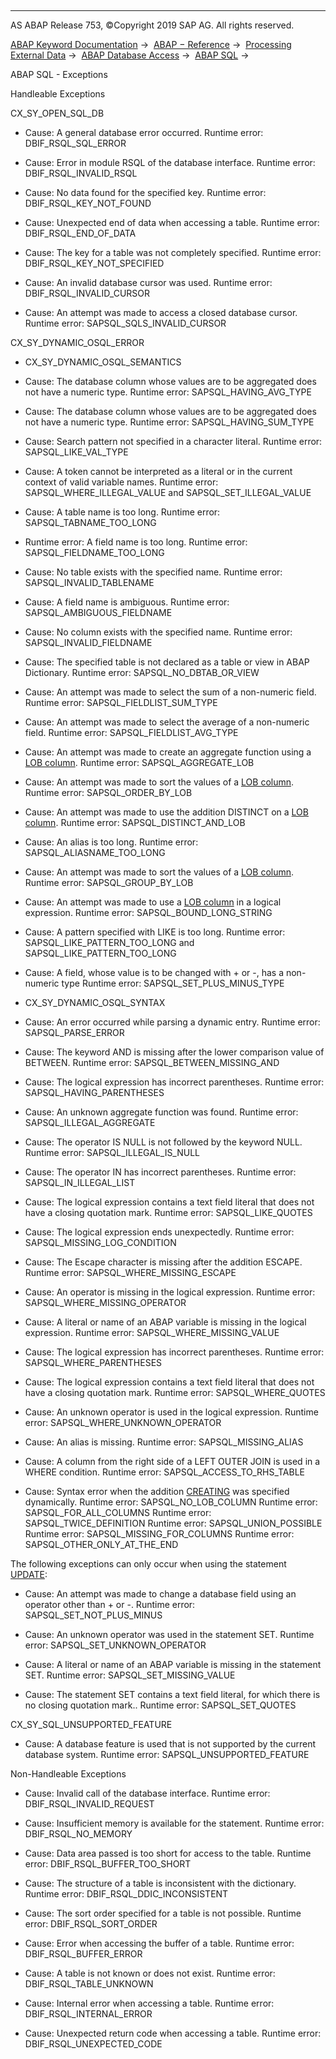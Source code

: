   

* * *

AS ABAP Release 753, ©Copyright 2019 SAP AG. All rights reserved.

[ABAP Keyword Documentation](https://help.sap.com/doc/abapdocu_753_index_htm/7.53/en-US/abenabap.htm) →  [ABAP − Reference](https://help.sap.com/doc/abapdocu_753_index_htm/7.53/en-US/abenabap_reference.htm) →  [Processing External Data](https://help.sap.com/doc/abapdocu_753_index_htm/7.53/en-US/abenabap_language_external_data.htm) →  [ABAP Database Access](https://help.sap.com/doc/abapdocu_753_index_htm/7.53/en-US/abenabap_sql.htm) →  [ABAP SQL](https://help.sap.com/doc/abapdocu_753_index_htm/7.53/en-US/abenopensql.htm) → 

ABAP SQL - Exceptions

Handleable Exceptions

CX\_SY\_OPEN\_SQL\_DB

-   Cause: A general database error occurred.
    Runtime error: DBIF\_RSQL\_SQL\_ERROR
    
-   Cause: Error in module RSQL of the database interface.
    Runtime error: DBIF\_RSQL\_INVALID\_RSQL
    
-   Cause: No data found for the specified key.
    Runtime error: DBIF\_RSQL\_KEY\_NOT\_FOUND
    
-   Cause: Unexpected end of data when accessing a table.
    Runtime error: DBIF\_RSQL\_END\_OF\_DATA
    
-   Cause: The key for a table was not completely specified.
    Runtime error: DBIF\_RSQL\_KEY\_NOT\_SPECIFIED
    
-   Cause: An invalid database cursor was used.
    Runtime error: DBIF\_RSQL\_INVALID\_CURSOR
    
-   Cause: An attempt was made to access a closed database cursor.
    Runtime error: SAPSQL\_SQLS\_INVALID\_CURSOR
    

CX\_SY\_DYNAMIC\_OSQL\_ERROR

-   CX\_SY\_DYNAMIC\_OSQL\_SEMANTICS
    

-   Cause: The database column whose values are to be aggregated does not have a numeric type.
    Runtime error: SAPSQL\_HAVING\_AVG\_TYPE

-   Cause: The database column whose values are to be aggregated does not have a numeric type.
    Runtime error: SAPSQL\_HAVING\_SUM\_TYPE

-   Cause: Search pattern not specified in a character literal.
    Runtime error: SAPSQL\_LIKE\_VAL\_TYPE

-   Cause: A token cannot be interpreted as a literal or in the current context of valid variable names.
    Runtime error: SAPSQL\_WHERE\_ILLEGAL\_VALUE and SAPSQL\_SET\_ILLEGAL\_VALUE

-   Cause: A table name is too long.
    Runtime error: SAPSQL\_TABNAME\_TOO\_LONG

-   Runtime error: A field name is too long.
    Runtime error: SAPSQL\_FIELDNAME\_TOO\_LONG

-   Cause: No table exists with the specified name.
    Runtime error: SAPSQL\_INVALID\_TABLENAME

-   Cause: A field name is ambiguous.
    Runtime error: SAPSQL\_AMBIGUOUS\_FIELDNAME

-   Cause: No column exists with the specified name.
    Runtime error: SAPSQL\_INVALID\_FIELDNAME

-   Cause: The specified table is not declared as a table or view in ABAP Dictionary.
    Runtime error: SAPSQL\_NO\_DBTAB\_OR\_VIEW

-   Cause: An attempt was made to select the sum of a non-numeric field.
    Runtime error: SAPSQL\_FIELDLIST\_SUM\_TYPE

-   Cause: An attempt was made to select the average of a non-numeric field.
    Runtime error: SAPSQL\_FIELDLIST\_AVG\_TYPE

-   Cause: An attempt was made to create an aggregate function using a [LOB column](https://help.sap.com/doc/abapdocu_753_index_htm/7.53/en-US/abenlob_glosry.htm "Glossary Entry").
    Runtime error: SAPSQL\_AGGREGATE\_LOB

-   Cause: An attempt was made to sort the values of a [LOB column](https://help.sap.com/doc/abapdocu_753_index_htm/7.53/en-US/abenlob_glosry.htm "Glossary Entry").
    Runtime error: SAPSQL\_ORDER\_BY\_LOB

-   Cause: An attempt was made to use the addition DISTINCT on a [LOB column](https://help.sap.com/doc/abapdocu_753_index_htm/7.53/en-US/abenlob_glosry.htm "Glossary Entry").
    Runtime error: SAPSQL\_DISTINCT\_AND\_LOB

-   Cause: An alias is too long.
    Runtime error: SAPSQL\_ALIASNAME\_TOO\_LONG

-   Cause: An attempt was made to sort the values of a [LOB column](https://help.sap.com/doc/abapdocu_753_index_htm/7.53/en-US/abenlob_glosry.htm "Glossary Entry").
    Runtime error: SAPSQL\_GROUP\_BY\_LOB

-   Cause: An attempt was made to use a [LOB column](https://help.sap.com/doc/abapdocu_753_index_htm/7.53/en-US/abenlob_glosry.htm "Glossary Entry") in a logical expression.
    Runtime error: SAPSQL\_BOUND\_LONG\_STRING

-   Cause: A pattern specified with LIKE is too long.
    Runtime error: SAPSQL\_LIKE\_PATTERN\_TOO\_LONG and SAPSQL\_LIKE\_PATTERN\_TOO\_LONG

-   Cause: A field, whose value is to be changed with + or \-, has a non-numeric type
    Runtime error: SAPSQL\_SET\_PLUS\_MINUS\_TYPE

-   CX\_SY\_DYNAMIC\_OSQL\_SYNTAX
    

-   Cause: An error occurred while parsing a dynamic entry.
    Runtime error: SAPSQL\_PARSE\_ERROR

-   Cause: The keyword AND is missing after the lower comparison value of BETWEEN.
    Runtime error: SAPSQL\_BETWEEN\_MISSING\_AND

-   Cause: The logical expression has incorrect parentheses.
    Runtime error: SAPSQL\_HAVING\_PARENTHESES

-   Cause: An unknown aggregate function was found.
    Runtime error: SAPSQL\_ILLEGAL\_AGGREGATE

-   Cause: The operator IS NULL is not followed by the keyword NULL.
    Runtime error: SAPSQL\_ILLEGAL\_IS\_NULL

-   Cause: The operator IN has incorrect parentheses.
    Runtime error: SAPSQL\_IN\_ILLEGAL\_LIST

-   Cause: The logical expression contains a text field literal that does not have a closing quotation mark.
    Runtime error: SAPSQL\_LIKE\_QUOTES

-   Cause: The logical expression ends unexpectedly.
    Runtime error: SAPSQL\_MISSING\_LOG\_CONDITION

-   Cause: The Escape character is missing after the addition ESCAPE.
    Runtime error: SAPSQL\_WHERE\_MISSING\_ESCAPE

-   Cause: An operator is missing in the logical expression.
    Runtime error: SAPSQL\_WHERE\_MISSING\_OPERATOR

-   Cause: A literal or name of an ABAP variable is missing in the logical expression.
    Runtime error: SAPSQL\_WHERE\_MISSING\_VALUE

-   Cause: The logical expression has incorrect parentheses.
    Runtime error: SAPSQL\_WHERE\_PARENTHESES

-   Cause: The logical expression contains a text field literal that does not have a closing quotation mark.
    Runtime error: SAPSQL\_WHERE\_QUOTES

-   Cause: An unknown operator is used in the logical expression.
    Runtime error: SAPSQL\_WHERE\_UNKNOWN\_OPERATOR

-   Cause: An alias is missing.
    Runtime error: SAPSQL\_MISSING\_ALIAS

-   Cause: A column from the right side of a LEFT OUTER JOIN is used in a WHERE condition.
    Runtime error: SAPSQL\_ACCESS\_TO\_RHS\_TABLE

-   Cause: Syntax error when the addition [CREATING](https://help.sap.com/doc/abapdocu_753_index_htm/7.53/en-US/abapselect_creating.htm) was specified dynamically.
    Runtime error: SAPSQL\_NO\_LOB\_COLUMN
    Runtime error: SAPSQL\_FOR\_ALL\_COLUMNS
    Runtime error: SAPSQL\_TWICE\_DEFINITION
    Runtime error: SAPSQL\_UNION\_POSSIBLE
    Runtime error: SAPSQL\_MISSING\_FOR\_COLUMNS
    Runtime error: SAPSQL\_OTHER\_ONLY\_AT\_THE\_END
    

The following exceptions can only occur when using the statement [UPDATE](https://help.sap.com/doc/abapdocu_753_index_htm/7.53/en-US/abapupdate.htm):

-   Cause: An attempt was made to change a database field using an operator other than + or \-.
    Runtime error: SAPSQL\_SET\_NOT\_PLUS\_MINUS
    
-   Cause: An unknown operator was used in the statement SET.
    Runtime error: SAPSQL\_SET\_UNKNOWN\_OPERATOR
    
-   Cause: A literal or name of an ABAP variable is missing in the statement SET.
    Runtime error: SAPSQL\_SET\_MISSING\_VALUE
    
-   Cause: The statement SET contains a text field literal, for which there is no closing quotation mark..
    Runtime error: SAPSQL\_SET\_QUOTES
    

CX\_SY\_SQL\_UNSUPPORTED\_FEATURE

-   Cause: A database feature is used that is not supported by the current database system.
    Runtime error: SAPSQL\_UNSUPPORTED\_FEATURE
    

Non-Handleable Exceptions

-   Cause: Invalid call of the database interface.
    Runtime error: DBIF\_RSQL\_INVALID\_REQUEST
    
-   Cause: Insufficient memory is available for the statement.
    Runtime error: DBIF\_RSQL\_NO\_MEMORY
    
-   Cause: Data area passed is too short for access to the table.
    Runtime error: DBIF\_RSQL\_BUFFER\_TOO\_SHORT
    
-   Cause: The structure of a table is inconsistent with the dictionary.
    Runtime error: DBIF\_RSQL\_DDIC\_INCONSISTENT
    
-   Cause: The sort order specified for a table is not possible.
    Runtime error: DBIF\_RSQL\_SORT\_ORDER
    
-   Cause: Error when accessing the buffer of a table.
    Runtime error: DBIF\_RSQL\_BUFFER\_ERROR
    
-   Cause: A table is not known or does not exist.
    Runtime error: DBIF\_RSQL\_TABLE\_UNKNOWN
    
-   Cause: Internal error when accessing a table.
    Runtime error: DBIF\_RSQL\_INTERNAL\_ERROR
    
-   Cause: Unexpected return code when accessing a table.
    Runtime error: DBIF\_RSQL\_UNEXPECTED\_CODE